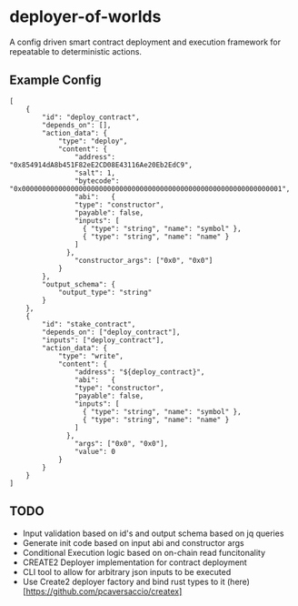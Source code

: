 # deployer-of-worlds

A config driven smart contract deployment and execution framework for repeatable to deterministic actions.

## Example Config

```
[
	{
		"id": "deploy_contract",
		"depends_on": [],
		"action_data": {
			"type": "deploy",
			"content": {
				"address": "0x854914dA8b451F82eE2CD08E43116Ae20Eb2EdC9",
				"salt": 1,
				"bytecode": "0x0000000000000000000000000000000000000000000000000000000000000001",
				"abi":   {
			    "type": "constructor",
			    "payable": false,
			    "inputs": [
			      { "type": "string", "name": "symbol" },
			      { "type": "string", "name": "name" }
			    ]
			  },
				"constructor_args": ["0x0", "0x0"]
			}
		},
		"output_schema": {
			"output_type": "string"
		}
	},
	{
		"id": "stake_contract",
		"depends_on": ["deploy_contract"],
		"inputs": ["deploy_contract"],
		"action_data": {
			"type": "write",
			"content": {
				"address": "${deploy_contract}",
				"abi":   {
			    "type": "constructor",
			    "payable": false,
			    "inputs": [
			      { "type": "string", "name": "symbol" },
			      { "type": "string", "name": "name" }
			    ]
			  },
				"args": ["0x0", "0x0"],
				"value": 0
			}
		}
	}
]

```


## TODO

- Input validation based on id's and output schema based on jq queries 
- Generate init code based on input abi and constructor args
- Conditional Execution logic based on on-chain read funcitonality
- CREATE2 Deployer implementation for contract deployment
- CLI tool to allow for arbitrary json inputs to be executed
- Use Create2 deployer factory and bind rust types to it (here)[https://github.com/pcaversaccio/createx]
